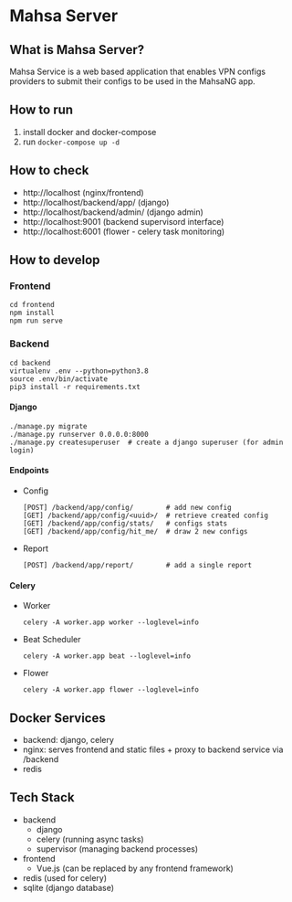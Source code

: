# Mahsa Server

## What is Mahsa Server?
Mahsa Service is a web based application that enables VPN configs providers to submit their configs to be used in the 
MahsaNG app.

## How to run
1. install docker and docker-compose
2. run `docker-compose up -d`

## How to check
* http://localhost (nginx/frontend)
* http://localhost/backend/app/ (django)
* http://localhost/backend/admin/ (django admin)
* http://localhost:9001 (backend supervisord interface)
* http://localhost:6001 (flower - celery task monitoring)

## How to develop
### Frontend
```
cd frontend
npm install
npm run serve
```
### Backend
```
cd backend
virtualenv .env --python=python3.8
source .env/bin/activate
pip3 install -r requirements.txt
```
#### Django
```
./manage.py migrate
./manage.py runserver 0.0.0.0:8000
./manage.py createsuperuser  # create a django superuser (for admin login)
```
#### Endpoints
* Config
  
  ```
  [POST] /backend/app/config/        # add new config
  [GET] /backend/app/config/<uuid>/  # retrieve created config
  [GET] /backend/app/config/stats/   # configs stats
  [GET] /backend/app/config/hit_me/  # draw 2 new configs
  ```
* Report
  ```
  [POST] /backend/app/report/        # add a single report
  ```

#### Celery
* Worker
  ```
  celery -A worker.app worker --loglevel=info
  ```
* Beat Scheduler
  ```
  celery -A worker.app beat --loglevel=info
  ```
* Flower
  ```
  celery -A worker.app flower --loglevel=info
  ```
## Docker Services
* backend: django, celery
* nginx: serves frontend and static files + proxy to backend service via /backend
* redis

## Tech Stack
* backend
  * django
  * celery (running async tasks)
  * supervisor (managing backend processes)
* frontend
  * Vue.js (can be replaced by any frontend framework)
* redis (used for celery)
* sqlite (django database)